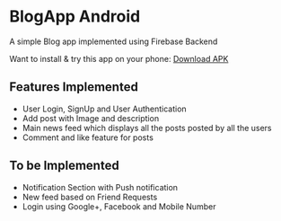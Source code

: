 # BlogApp Android
A simple Blog app implemented using Firebase Backend

Want to install & try this app on your phone: 
[Download APK](https://drive.google.com/open?id=1FpDYKiPQiwpRZp6omAvPFVyefBEBFCll)

## Features Implemented
- User Login, SignUp and User Authentication
- Add post with Image and description
- Main news feed which displays all the posts posted by all the users
- Comment and like feature for posts

## To be Implemented
- Notification Section with Push notification
- New feed based on Friend Requests
- Login using Google+, Facebook and Mobile Number
